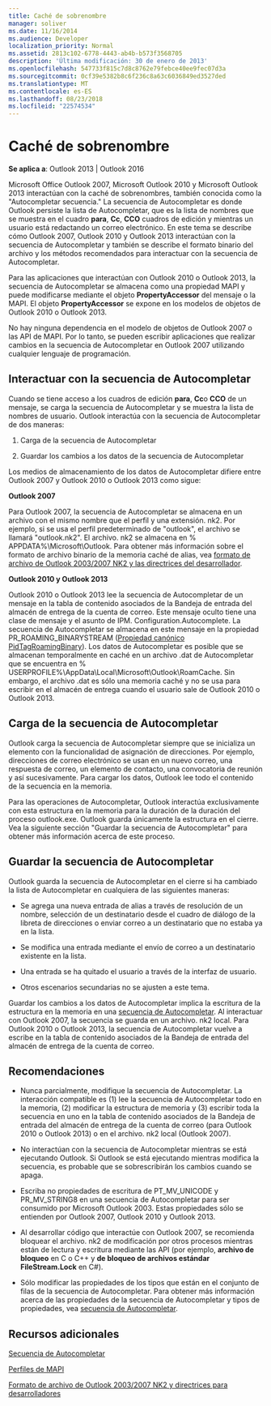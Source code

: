 ```yaml
---
title: Caché de sobrenombre
manager: soliver
ms.date: 11/16/2014
ms.audience: Developer
localization_priority: Normal
ms.assetid: 2813c102-6778-4443-ab4b-b573f3568705
description: 'Última modificación: 30 de enero de 2013'
ms.openlocfilehash: 547733f815c7d8c8762e79febce40ee9fec07d3a
ms.sourcegitcommit: 0cf39e5382b8c6f236c8a63c6036849ed3527ded
ms.translationtype: MT
ms.contentlocale: es-ES
ms.lasthandoff: 08/23/2018
ms.locfileid: "22574534"
---
```

# <a name="nickname-cache"></a>Caché de sobrenombre

 
  
**Se aplica a**: Outlook 2013 | Outlook 2016 
  
Microsoft Office Outlook 2007, Microsoft Outlook 2010 y Microsoft Outlook 2013 interactúan con la caché de sobrenombres, también conocida como la "Autocompletar secuencia." La secuencia de Autocompletar es donde Outlook persiste la lista de Autocompletar, que es la lista de nombres que se muestra en el cuadro **para**, **Cc**, **CCO** cuadros de edición y mientras un usuario está redactando un correo electrónico. En este tema se describe cómo Outlook 2007, Outlook 2010 y Outlook 2013 interactúan con la secuencia de Autocompletar y también se describe el formato binario del archivo y los métodos recomendados para interactuar con la secuencia de Autocompletar. 
  
Para las aplicaciones que interactúan con Outlook 2010 o Outlook 2013, la secuencia de Autocompletar se almacena como una propiedad MAPI y puede modificarse mediante el objeto **PropertyAccessor** del mensaje o la MAPI. El objeto **PropertyAccessor** se expone en los modelos de objetos de Outlook 2010 o Outlook 2013. 
  
No hay ninguna dependencia en el modelo de objetos de Outlook 2007 o las API de MAPI. Por lo tanto, se pueden escribir aplicaciones que realizar cambios en la secuencia de Autocompletar en Outlook 2007 utilizando cualquier lenguaje de programación.
  
## <a name="interacting-with-the-autocomplete-stream"></a>Interactuar con la secuencia de Autocompletar

Cuando se tiene acceso a los cuadros de edición **para**, **Cc**o **CCO** de un mensaje, se carga la secuencia de Autocompletar y se muestra la lista de nombres de usuario. Outlook interactúa con la secuencia de Autocompletar de dos maneras: 
  
1. Carga de la secuencia de Autocompletar 
    
2. Guardar los cambios a los datos de la secuencia de Autocompletar
    
Los medios de almacenamiento de los datos de Autocompletar difiere entre Outlook 2007 y Outlook 2010 o Outlook 2013 como sigue: 
  
 **Outlook 2007**
  
Para Outlook 2007, la secuencia de Autocompletar se almacena en un archivo con el mismo nombre que el perfil y una extensión. nk2. Por ejemplo, si se usa el perfil predeterminado de "outlook", el archivo se llamará "outlook.nk2". El archivo. nk2 se almacena en % APPDATA%\Microsoft\Outlook. Para obtener más información sobre el formato de archivo binario de la memoria caché de alias, vea [formato de archivo de Outlook 2003/2007 NK2 y las directrices del desarrollador](http://portalvhds6gyn3khqwmgzd.blob.core.windows.net/files/NK2/NK2WithBinaryExample.pdf).
  
 **Outlook 2010 y Outlook 2013**
  
Outlook 2010 o Outlook 2013 lee la secuencia de Autocompletar de un mensaje en la tabla de contenido asociados de la Bandeja de entrada del almacén de entrega de la cuenta de correo. Este mensaje oculto tiene una clase de mensaje y el asunto de IPM. Configuration.Autocomplete. La secuencia de Autocompletar se almacena en este mensaje en la propiedad PR_ROAMING_BINARYSTREAM ([Propiedad canónico PidTagRoamingBinary](pidtagroamingbinary-canonical-property.md)). Los datos de Autocompletar es posible que se almacenan temporalmente en caché en un archivo .dat de Autocompletar que se encuentra en % USERPROFILE%\AppData\Local\Microsoft\Outlook\RoamCache. Sin embargo, el archivo .dat es sólo una memoria caché y no se usa para escribir en el almacén de entrega cuando el usuario sale de Outlook 2010 o Outlook 2013.
  
## <a name="loading-the-autocomplete-stream"></a>Carga de la secuencia de Autocompletar

Outlook carga la secuencia de Autocompletar siempre que se inicializa un elemento con la funcionalidad de asignación de direcciones. Por ejemplo, direcciones de correo electrónico se usan en un nuevo correo, una respuesta de correo, un elemento de contacto, una convocatoria de reunión y así sucesivamente. Para cargar los datos, Outlook lee todo el contenido de la secuencia en la memoria.
  
Para las operaciones de Autocompletar, Outlook interactúa exclusivamente con esta estructura en la memoria para la duración de la duración del proceso outlook.exe. Outlook guarda únicamente la estructura en el cierre. Vea la siguiente sección "Guardar la secuencia de Autocompletar" para obtener más información acerca de este proceso.
  
## <a name="saving-the-autocomplete-stream"></a>Guardar la secuencia de Autocompletar

Outlook guarda la secuencia de Autocompletar en el cierre si ha cambiado la lista de Autocompletar en cualquiera de las siguientes maneras:
  
- Se agrega una nueva entrada de alias a través de resolución de un nombre, selección de un destinatario desde el cuadro de diálogo de la libreta de direcciones o enviar correo a un destinatario que no estaba ya en la lista.
    
- Se modifica una entrada mediante el envío de correo a un destinatario existente en la lista.
    
- Una entrada se ha quitado el usuario a través de la interfaz de usuario.
    
- Otros escenarios secundarias no se ajusten a este tema.
    
Guardar los cambios a los datos de Autocompletar implica la escritura de la estructura en la memoria en una [secuencia de Autocompletar](autocomplete-stream.md). Al interactuar con Outlook 2007, la secuencia se guarda en un archivo. nk2 local. Para Outlook 2010 o Outlook 2013, la secuencia de Autocompletar vuelve a escribe en la tabla de contenido asociados de la Bandeja de entrada del almacén de entrega de la cuenta de correo.
  
## <a name="recommendations"></a>Recomendaciones

- Nunca parcialmente, modifique la secuencia de Autocompletar. La interacción compatible es (1) lee la secuencia de Autocompletar todo en la memoria, (2) modificar la estructura de memoria y (3) escribir toda la secuencia en uno en la tabla de contenido asociados de la Bandeja de entrada del almacén de entrega de la cuenta de correo (para Outlook 2010 o Outlook 2013) o en el archivo. nk2 local (Outlook 2007).
    
- No interactúan con la secuencia de Autocompletar mientras se está ejecutando Outlook. Si Outlook se está ejecutando mientras modifica la secuencia, es probable que se sobrescribirán los cambios cuando se apaga.
    
- Escriba no propiedades de escritura de PT_MV_UNICODE y PR_MV_STRING8 en una secuencia de Autocompletar para ser consumido por Microsoft Outlook 2003. Estas propiedades sólo se entienden por Outlook 2007, Outlook 2010 y Outlook 2013.
    
- Al desarrollar código que interactúe con Outlook 2007, se recomienda bloquear el archivo. nk2 de modificación por otros procesos mientras están de lectura y escritura mediante las API (por ejemplo, **archivo de bloqueo** en C o C++ y **de bloqueo de archivos estándar FileStream.Lock** en C#). 
    
- Sólo modificar las propiedades de los tipos que están en el conjunto de filas de la secuencia de Autocompletar. Para obtener más información acerca de las propiedades de la secuencia de Autocompletar y tipos de propiedades, vea [secuencia de Autocompletar](autocomplete-stream.md).
    
## <a name="see-also"></a>Recursos adicionales



[Secuencia de Autocompletar](autocomplete-stream.md)
  
[Perfiles de MAPI](mapi-profiles.md)


[Formato de archivo de Outlook 2003/2007 NK2 y directrices para desarrolladores](http://portalvhds6gyn3khqwmgzd.blob.core.windows.net/files/NK2/NK2WithBinaryExample.pdf)


